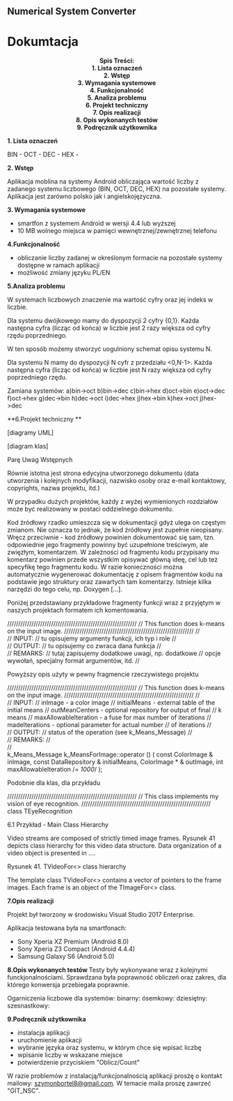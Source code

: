 ## Numerical System Converter
# Dokumtacja

<p align="center">
<b>
Spis Treści:<br>
1. Lista oznaczeń<br>
2. Wstęp<br>
3. Wymagania systemowe<br>
4. Funkcjonalność<br>
5. Analiza problemu<br>
6. Projekt techniczny <br>
7. Opis realizacji<br>
8. Opis wykonanych testów<br>
9. Podręcznik użytkownika<br>
</b></p>



<b>1. Lista oznaczeń</b>

BIN - 
OCT - 
DEC - 
HEX - 

<b>2. Wstęp</b>

Aplikacja moblina na systemy Android obliczająca wartość liczby z zadanego systemu liczbowego (BIN, OCT, DEC, HEX) na pozostałe systemy. Aplikacja jest zarówno polsko jak i angielskojęzyczna. 


<b>3. Wymagania systemowe</b> 
- smartfon z systemem Android w wersji 4.4 lub wyższej
- 10 MB wolnego miejsca w pamięci wewnętrznej/zewnętrznej telefonu

<b> 4.Funkcjonalność</b>

- obliczanie liczby zadanej w określonym formacie na pozostałe systemy dostępne w ramach aplikacji
- możliwość zmiany języku PL/EN

<b> 5.Analiza problemu </b>

W systemach liczbowych znaczenie ma wartość cyfry oraz jej indeks w liczbie.

Dla systemu dwójkowego mamy do dyspozycji 2 cyfry {0,1}. Każda następna cyfra (licząc od końca) w liczbie jest 2 razy większa od cyfry rzędu poprzedniego. 

W ten sposób możemy stworzyć uogulniony schemat opisu systemu N.

Dla systemu N mamy do dyspozycji N cyfr z przedziału <0,N-1>. Każda następna cyfra (licząc od końca) w liczbie jest N razy większa od cyfry poprzedniego rzędu.

Zamiana systemów:
a)bin->oct
b)bin->dec
c)bin->hex
d)oct->bin
e)oct->dec
f)oct->hex
g)dec->bin
h)dec->oct
i)dec->hex
j)hex->bin
k)hex->oct
j)hex->dec

**6.Projekt techniczny **


[diagramy UML]

[diagram klas]


Parę Uwag Wstępnych

Równie istotna jest strona edycyjna utworzonego dokumentu (data utworzenia i kolejnych modyfikacji, nazwisko osoby oraz e-mail kontaktowy, copyrights, nazwa projektu, itd.)

W przypadku dużych projektów, każdy z wyżej wymienionych rozdziałów może być realizowany w postaci oddzielnego dokumentu.

Kod źródłowy rzadko umieszcza się w dokumentacji gdyż ulega on częstym zmianom. Nie oznacza to jednak, że kod źródłowy jest zupełnie nieopisany. Wręcz przeciwnie - kod źródłowy powinien dokumentować się sam, tzn. odpowiednie jego fragmenty powinny być uzupełnione treściwym, ale zwięzłym, komentarzem. W zależności od fragmentu kodu przypisany mu komentarz powinien przede wszystkim opisywać główną ideę, cel lub też specyfikę tego fragmentu kodu. W razie konieczności można automatycznie wygenerować dokumentację z opisem fragmentów kodu na podstawie jego struktury oraz zawartych tam komentarzy. Istnieje kilka narzędzi do tego celu, np. Doxygen […]. 

Poniżej przedstawiany przykładowe fragmenty funkcji wraz z przyjętym w naszych projektach formatem ich komentowania.


 
///////////////////////////////////////////////////////////
// This function does k-means on the input image.
///////////////////////////////////////////////////////////
//		
// INPUT:
//		tu opisujemy argumenty funkcji, ich typ i role
//		
// OUTPUT:
//		tu opisujemy co zwraca dana funkcja
//		
// REMARKS:
//		tutaj zapisujemy dodatkowe uwagi, np. dodatkowe
//		opcje wywołań, specjalny format argumentów, itd.
//		

Powyższy opis użyty w pewny fragmencie rzeczywistego projektu

 
///////////////////////////////////////////////////////////
// This function does k-means on the input image.
///////////////////////////////////////////////////////////
//		
// INPUT:
//		inImage - a color image
//		initialMeans - external table of the initial means
//		outMeanCenters - optional repository for output of final
//			k means
//		maxAllowableIteration - a fuse for max number of iterations
//		madeIterations - optional parameter for actual number
//			of iterations
//		
// OUTPUT:
//		status of the operation (see k_Means_Message)
//		
// REMARKS:
//		
//		
k_Means_Message k_MeansForImage::operator () ( 	const ColorImage & inImage, 
								const DataRepository & initialMeans, 
								ColorImage * & outImage, 
								int maxAllowableIteration /*= 1000*/ );
 


Podobnie dla klas, dla przykładu

 
///////////////////////////////////////////////////////////
// This class implements my vision of eye recognition.
///////////////////////////////////////////////////////////
class TEyeRecognition
 
 
 6.1
 Przykład - Main Class Hierarchy

Video streams are composed of strictly timed image frames. Rysunek 41 depicts class hierarchy for this video data structure. Data organization of a video object is presented in …. 

Rysunek 41. TVideoFor<> class hierarchy

The template class TVideoFor<> contains a vector of pointers to the frame images. Each frame is an object of the TImageFor<> class. 





<b>7.Opis realizacji</b>

Projekt był tworzony w środowisku Visual Studio 2017 Enterprise.

Aplikacja testowana była na smartfonach:
- Sony Xperia XZ Premium (Android 8.0)
- Sony Xperia Z3 Compact (Android 4.4.4)
- Samsung Galaxy S6 (Android 5.0)


<b>8.Opis wykonanych testów </b> 
Testy były wykonywane wraz z kolejnymi funckjonalnościami. Sprawdzana była poprawność obliczeń oraz zakres, dla którego konwersja przebiegała poprawnie.

Ogarniczenia liczbowe dla systemów:
binarny:
ósemkowy:
dziesiętny:
szesnastkowy:


<b>9.Podręcznik użytkownika </b>

- instalacja aplikacji
- uruchomienie aplikacji
- wybranie języka oraz systemu, w którym chce się wpisać liczbę
- wpisanie liczby w wskazane miejsce
- potwierdzenie przyciskiem "Oblicz/Count"

W razie problemów z instalacją/funkcjonalnością aplikacji prosżę o kontakt mailowy: szymonbortel8@gmail.com. W temacie maila proszę zawrzeć "GIT_NSC". 


